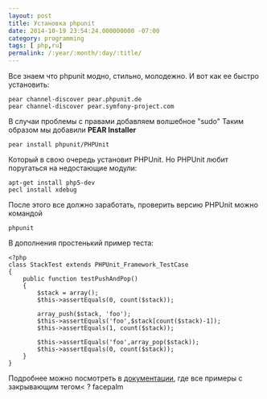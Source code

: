 ```yaml
---
layout: post
title: Установка phpunit
date: 2014-10-19 23:54:24.000000000 -07:00
category: programming
tags: [ php,ru]
permalink: /:year/:month/:day/:title/
---
```

Все знаем что phpunit модно, стильно, молодежно.
И вот как ее быстро установить:

	pear channel-discover pear.phpunit.de
	pear channel-discover pear.symfony-project.com
    
В случаи проблемы с правами добавляем волшебное "sudo"
Таким образом мы добавили  **PEAR Installer**

	pear install phpunit/PHPUnit
    
Который в свою очередь установит PHPUnit. Но PHPUnit любит поругаться на недостающие модули:
	
    apt-get install php5-dev
    pecl install xdebug

После этого все должно заработать, проверить версию PHPUnit можно командой 

	phpunit

В дополнения простенький пример теста:

	<?php
	class StackTest extends PHPUnit_Framework_TestCase
	{
    	public function testPushAndPop()
	    {
	        $stack = array();
	        $this->assertEquals(0, count($stack));

	        array_push($stack, 'foo');
	        $this->assertEquals('foo',$stack[count($stack)-1]);
	        $this->assertEquals(1, count($stack));

	        $this->assertEquals('foo',array_pop($stack));
	        $this->assertEquals(0, count($stack));
    	}
	}

Подробнее можно посмотреть в [документации](https://phpunit.de/manual/current/en/writing-tests-for-phpunit.html), где все примеры с закрывающим тегом< ?  <i class="fa fa-wheelchair"></i>facepalm
